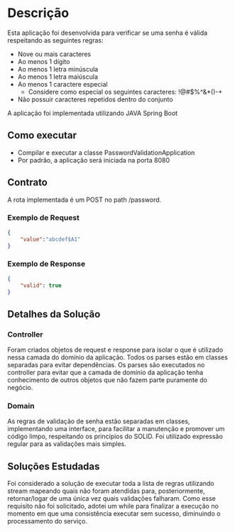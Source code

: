 # Descrição
Esta aplicação foi desenvolvida para verificar se uma senha é válida respeitando as seguintes regras:
- Nove ou mais caracteres
- Ao menos 1 dígito
- Ao menos 1 letra minúscula
- Ao menos 1 letra maiúscula
- Ao menos 1 caractere especial
  - Considere como especial os seguintes caracteres: !@#$%^&*()-+
- Não possuir caracteres repetidos dentro do conjunto

A aplicação foi implementada utilizando JAVA Spring Boot

## Como executar
- Compilar e executar a classe PasswordValidationApplication
- Por padrão, a aplicação será iniciada na porta 8080

## Contrato
A rota implementada é um POST no path /password.
### Exemplo de Request
```json
{
    "value":"abcdef$A1"
}
```
### Exemplo de Response
```json
{
    "valid": true
}
```
## Detalhes da Solução
### Controller
Foram criados objetos de request e response para isolar o que é utilizado nessa camada do domínio da aplicação. Todos os parses estão em classes separadas para evitar dependências. Os parses são executados no controller para evitar que a camada de domínio da aplicação tenha conhecimento de outros objetos que não fazem parte puramente do negócio.

### Domain
As regras de validação de senha estão separadas em classes, implementando uma interface, para facilitar a manutenção e promover um código limpo, respeitando os princípios do SOLID.
Foi utilizado expressão regular para as validações mais simples.

## Soluções Estudadas

Foi considerado a solução de executar toda a lista de regras utilizando stream mapeando quais não foram atendidas para, posteriormente, retornar/logar de uma única vez quais validações falharam. Como esse requisito não foi solicitado, adotei um while para finalizar a execução no momento em que uma consistência executar sem sucesso, diminuindo o processamento do serviço.

